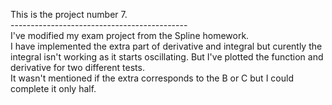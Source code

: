 This is the project number 7. </br>
-------------------------------------------- </br>
I've modified my exam project from the Spline homework. </br>
I have implemented the extra part of derivative and integral but curently the integral isn't working as it starts oscillating. But I've plotted the function and derivative for two different tests. </br>
It wasn't mentioned if the extra corresponds to the B or C but I could complete it only half.
